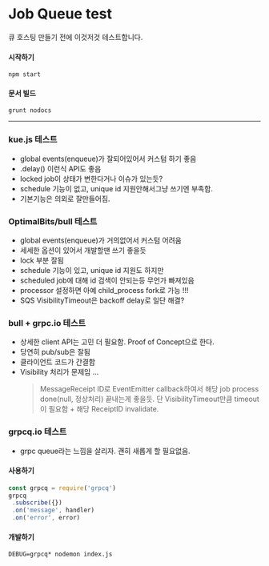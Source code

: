 # Job Queue test
큐 호스팅 만들기 전에 이것저것 테스트합니다.

#### 시작하기
`npm start`

#### 문서 빌드
`grunt nodocs`

----------------------------

### kue.js 테스트
- global events(enqueue)가 잘되어있어서 커스텀 하기 좋음
- .delay() 이런식 API도 좋음
- locked job이 상태가 변한다거나 이슈가 있는듯?
- schedule 기능이 없고, unique id 지원안해서그냥 쓰기엔 부족함.
- 기본기능은 의외로 잘만들어짐.

### OptimalBits/bull 테스트
- global events(enqueue)가 거의없어서 커스텀 어려움
- 세세한 옵션이 있어서 개발할땐 쓰기 좋을듯
- lock 부분 잘됨
- schedule 기능이 있고, unique id 지원도 하지만
- scheduled job에 대해 id 검색이 안되는등 무언가 빠져있음
- processor 설정하면 아예 child_process fork로 가능 !!!
- SQS VisibilityTimeout은 backoff delay로 일단 해결?

### bull + grpc.io 테스트
- 상세한 client API는 고민 더 필요함. Proof of Concept으로 한다.
- 당연히 pub/sub은 잘됨
- 클라이언트 코드가 간결함
- Visibility 처리가 문제임 ...
  > MessageReceipt ID로 EventEmitter callback하여서
  > 해당 job process done(null, 정상처리) 끝내는게 좋을듯.
  > 단 VisibilityTimeout만큼 timeout이 필요함 + 해당 ReceiptID invalidate.

### grpcq.io 테스트
- grpc queue라는 느낌을 살리자. 괜히 새롭게 할 필요없음.

#### 사용하기
```js
const grpcq = require('grpcq')
grpcq
 .subscribe({})
 .on('message', handler)
 .on('error', error)
```

#### 개발하기

`DEBUG=grpcq* nodemon index.js`

